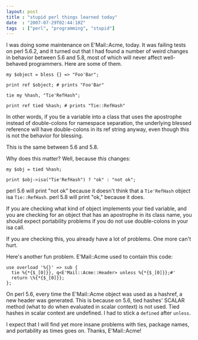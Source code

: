 ```yaml
---
layout: post
title : "stupid perl things learned today"
date  : "2007-07-29T02:44:10Z"
tags  : ["perl", "programming", "stupid"]
---
```

I was doing some maintenance on E'Mail::Acme, today.  It was failing tests on
perl 5.6.2, and it turned out that I had found a number of weird changes in
behavior between 5.6 and 5.8, most of which will never affect well-behaved
programmers.  Here are some of them.

    my $object = bless {} => "Foo'Bar";

    print ref $object; # prints "Foo'Bar"

    tie my %hash, "Tie'RefHash";

    print ref tied %hash; # prints "Tie::RefHash"

In other words, if you tie a variable into a class that uses the apostrophe
instead of double-colons for namespace separation, the underlying blessed
reference will have double-colons in its ref string anyway, even though this is
not the behavior for blessing.

This is the same between 5.6 and 5.8.

Why does this matter?  Well, because *this* changes:

    my $obj = tied %hash;

    print $obj->isa("Tie'RefHash") ? "ok" : "not ok";

perl 5.6 will print "not ok" because it doesn't think that a `Tie'RefHash`
object isa `Tie::RefHash`.  perl 5.8 will print "ok," because it does.

If you are checking what kind of object implements your tied variable, and you
are checking for an object that has an apostrophe in its class name, you should
expect portability problems if you do not use double-colons in your isa call.

If you are checking this, you already have a lot of problems.  One more can't
hurt.

Here's another fun problem.  E'Mail::Acme used to contain this code:

    use overload '%{}' => sub {
      tie %{*{$_[0]}}, q<E'Mail::Acme::Header> unless %{*{$_[0]}};#'
      return \%{*{$_[0]}};
    };      

On perl 5.6, every time the E'Mail::Acme object was used as a hashref, a new
header was generated.  This is because on 5.6, tied hashes' SCALAR method (what
to do when evaluated in scalar context) is not used.  Tied hashes in scalar
context are undefined.  I had to stick a `defined` after `unless`.

I expect that I will find yet more insane problems with ties, package names,
and portability as times goes on.  Thanks, E'Mail::Acme!

